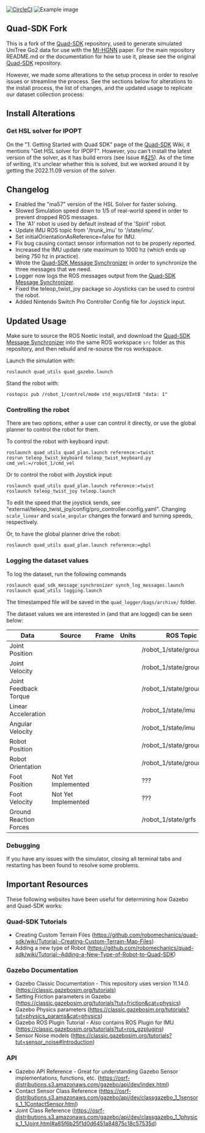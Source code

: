 [![CircleCI](https://circleci.com/gh/robomechanics/quad-sdk/tree/main.svg?style=shield)](https://circleci.com/gh/robomechanics/quad-sdk/tree/main)
![Example image](doc/quad_sdk_promo.png)

## Quad-SDK Fork

This is a fork of the [Quad-SDK](https://github.com/robomechanics/quad-sdk) repository, used to generate simulated UniTree Go2 data for use with the [MI-HGNN](https://github.com/lunarlab-gatech/Morphology-Informed-HGNN) paper. For the main repository README.md or the documentation for how to use it, please see the original [Quad-SDK](https://github.com/robomechanics/quad-sdk) repository.

However, we made some alterations to the setup process in order to resolve issues or streamline the process. See the sections below for alterations to the install process, the list of changes, and the updated usage to replicate our dataset collection process:

## Install Alterations

### Get HSL solver for IPOPT

On the "1. Getting Started with Quad SDK" page of the [Quad-SDK](https://github.com/robomechanics/quad-sdk) Wiki, it mentions "Get HSL solver for IPOPT". However, you can't install the latest version of the solver, as it has build errors (see Issue #[425](https://github.com/robomechanics/quad-sdk/issues/425)). As of the time of writing, it's unclear whether this is solved, but we worked around it by getting the 2022.11.09 version of the solver.

## Changelog
- Enabled the "ma57" version of the HSL Solver for faster solving.
- Slowed Simulation speed down to 1/5 of real-world speed in order to prevent dropped ROS messages.
- The 'A1' robot is used by default instead of the 'Spirit' robot.
- Update IMU ROS topic from '<robot>/trunk_imu' to '<robot>/state/imu'.
- Set initialOrientationAsReference=false for IMU.
- Fix bug causing contact sensor information not to be properly reported.
- Increased the IMU update rate maximum to 1000 hz (which ends up being 750 hz in practice).
- Wrote the [Quad-SDK Message Synchronizer](https://github.com/lunarlab-gatech/quad_sdk_message_synchronizer) in order to synchronize the three messages that we need.
- Logger now logs the ROS messages output from the [Quad-SDK Message Synchronizer](https://github.com/lunarlab-gatech/quad_sdk_message_synchronizer).
- Fixed the teleop_twist_joy package so Joysticks can be used to control the robot.
- Added Nintendo Switch Pro Controller Config file for Joystick input.

## Updated Usage
Make sure to source the ROS Noetic install, and download the [Quad-SDK Message Synchronizer](https://github.com/lunarlab-gatech/quad_sdk_message_synchronizer) into the same ROS workspace `src` folder as this repository, and then rebuild and re-source the ros workspace.

Launch the simulation with:
```
roslaunch quad_utils quad_gazebo.launch
```

Stand the robot with:
```
rostopic pub /robot_1/control/mode std_msgs/UInt8 "data: 1"
```

### Controlling the robot

There are two options, either a user can control it directly, or use the global planner to control the robot for them.

To control the robot with keyboard input:
```
roslaunch quad_utils quad_plan.launch reference:=twist
rosrun teleop_twist_keyboard teleop_twist_keyboard.py cmd_vel:=/robot_1/cmd_vel
```

Or to control the robot with Joystick input:
```
roslaunch quad_utils quad_plan.launch reference:=twist
roslaunch teleop_twist_joy teleop.launch
```
To edit the speed that the joystick sends, see "external/teleop_twist_joy/config/pro_controller.config.yaml". Changing `scale_linear` and `scale_angular` changes the forward and turning speeds, respectively.

Or, to have the global planner drive the robot:
```
roslaunch quad_utils quad_plan.launch reference:=gbpl
```

### Logging the dataset values

To log the dataset, run the following commands
```
roslaunch quad_sdk_message_synchronizer synch_log_messages.launch
roslaunch quad_utils logging.launch
```

The timestamped file will be saved in the `quad_logger/bags/archive/` folder.

The dataset values we are interested in (and that are logged) can be seen below:

| Data                     | Source  | Frame | Units      | ROS Topic                   |
| ------------------------ | ------- | ----- | ---------- | --------------------------- |
| Joint Position           |         |       |            | /robot_1/state/ground_truth |
| Joint Velocity           |         |       |            | /robot_1/state/ground_truth |
| Joint Feedback Torque    |         |       |            | /robot_1/state/ground_truth |
| Linear Acceleration      |         |       |            | /robot_1/state/imu          |
| Angular Velocity         |         |       |            | /robot_1/state/imu          |
| Robot Position           |         |       |            | /robot_1/state/ground_truth |
| Robot Orientation        |         |       |            | /robot_1/state/ground_truth |
| Foot Position            | Not Yet Implemented             |       |            | ??? |
| Foot Velocity            | Not Yet Implemented             |       |            | ??? |
| Ground Reaction Forces   |         |       |            | /robot_1/state/grfs         |

### Debugging

If you have any issues with the simulator, closing all terminal tabs and restarting has been found to resolve some problems. 

## Important Resources

These following websites have been useful for determining how Gazebo and Quad-SDK works:

### Quad-SDK Tutorials
- Creating Custom Terrain Files (https://github.com/robomechanics/quad-sdk/wiki/Tutorial:-Creating-Custom-Terrain-Map-Files)
- Adding a new type of Robot (https://github.com/robomechanics/quad-sdk/wiki/Tutorial:-Adding-a-New-Type-of-Robot-to-Quad-SDK)

### Gazebo Documentation
- Gazebo Classic Documentation - This repository uses version 11.14.0 (https://classic.gazebosim.org/tutorials)
- Setting Friction parameters in Gazebo (https://classic.gazebosim.org/tutorials?tut=friction&cat=physics)
- Gazebo Physics parameters (https://classic.gazebosim.org/tutorials?tut=physics_params&cat=physics)
- Gazebo ROS Plugin Tutorial - Also contains ROS Plugin for IMU (https://classic.gazebosim.org/tutorials?tut=ros_gzplugins)
- Sensor Noise models (https://classic.gazebosim.org/tutorials?tut=sensor_noise#Introduction)

### API
- Gazebo API Reference - Great for understanding Gazebo Sensor implementations, functions, etc. (https://osrf-distributions.s3.amazonaws.com/gazebo/api/dev/index.html)
- Contact Sensor Class Reference (https://osrf-distributions.s3.amazonaws.com/gazebo/api/dev/classgazebo_1_1sensors_1_1ContactSensor.html)
- Joint Class Reference (https://osrf-distributions.s3.amazonaws.com/gazebo/api/dev/classgazebo_1_1physics_1_1Joint.html#a85f6b25f1d0d6451a84875c18c57535d)
